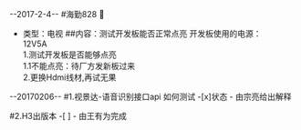 <!--good  -->

--2017-2-4--
#海勤828  :cake:

* 类型：电视
##内容：测试开发板能否正常点亮
    开发板使用的电源：  
    12V5A   
	    1.测试开发板是否能够点亮  
	    	1.1不能点亮：待厂方发新板过来  
	   	2.更换Hdmi线材,再试无果  

--20170206--
#1.视景达-语音识别接口api 如何测试
	-[x]状态
		- 由宗亮给出解释


#2.H3出版本
	-[ ]
		- 由王有为完成
		


	
